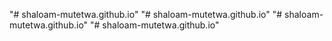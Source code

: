 "# shaloam-mutetwa.github.io" 
"# shaloam-mutetwa.github.io" 
"# shaloam-mutetwa.github.io" 
"# shaloam-mutetwa.github.io" 

